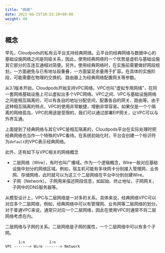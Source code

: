 ```yaml
---
title: "网络"
date: 2021-06-25T10:53:20+08:00
weight: 40
---
```


## 概念

早先，Cloudpods的私有云平台支持经典网络。云平台的经典网络与数据中心的基础设施网络之间是同级关系，因此，使用经典网络的一个优势是虚机与基础设施其它部分的互连互通相对简便。另外，使用经典网络时，在实施前需要做好网段规划，一方面避免与已有地址段重叠，一方面留足余量用于扩容。在具体的实施阶段，可能需要在物理的交换机、路由器上为经典网络配置网关等参数。

从3.1版本开始，Cloudpods开始支持VPC网络。VPC也叫“虚拟专用网络”，在同一套网络基础设施上可以虚拟出多个VPC网络。VPC之间、VPC与基础设施网络之间是相互隔离的，可以有各自的地址分配空间，配置各自的网关、路由等。由于这种相互隔离的特点，VPC的使用非常敏捷，增删非常容易。如果仅是一个个隔离的网络孤岛，VPC的用途是受限的，我们可以通过部署EIP网关，让VPC可以与外界互通。

上面提到了经典网络与其它VPC是相互隔离的，Cloudpods平台在实际处理时把经典网络也当作一个特殊的VPC看待。在系统初始化时，平台会创建一个标识符为`default`的VPC表示经典网络。

此外，还有如下与VPC相关的网络概念

 - 二层网络（Wire），有时也叫广播域。作为一个逻辑概念，Wire一般对应基础设施中划分的网络区域。例如，宿主机可能有多块网卡分别接入管理网、业务网、存储网络，此时就可以为这三个二层网络在平台中分别创建Wire。
 - 子网（Network）。子网用来描述网段信息，如起始、终止地址，子网网关，子网中的DNS服务器等。

从模型设计上，VPC与二层网络是一对多的关系。具体来说，经典网络VPC可以对应多个二层网络，例如，经典网络中可以有管理网、业务网等二层网络的划分。对于普通VPC来说，通常只对应一个二层网络，因此在使用VPC时通常不将二层网络考虑在内。

二层网络与子网的关系。二层网络是子网的属性，一个二层网络中可以有多个子网。

	      1:n           1:n
	VPC -------> Wire -------> Network
